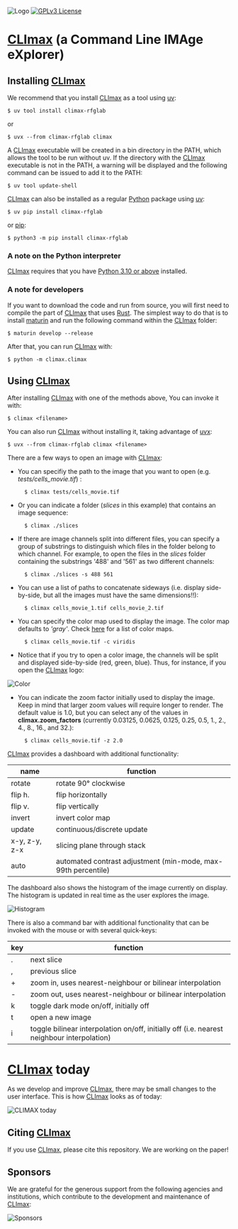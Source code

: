 ![Logo](https://bitbucket.org/rfg_lab/climax/raw/0284bca63f357cddcf5c375eae0e2ad4863f9906/docs/climax_logo_full.jpg)
[![GPLv3 License](https://img.shields.io/badge/License-GPL%20v3-yellow.svg)](https://opensource.org/licenses/GPL-3.0)

# [CLImax](https://bitbucket.org/rfg_lab/climax/src/master/) (a Command Line IMAge eXplorer)

## Installing [CLImax](https://bitbucket.org/rfg_lab/climax/src/master/)

We recommend that you install [CLImax](https://bitbucket.org/rfg_lab/climax/src/master/) as a tool using [uv](https://github.com/astral-sh/uv):

    $ uv tool install climax-rfglab

or

    $ uvx --from climax-rfglab climax

A [CLImax](https://bitbucket.org/rfg_lab/climax/src/master/) executable will be created in a bin directory in the PATH, which allows the tool to be run without uv. If the directory with the [CLImax](https://bitbucket.org/rfg_lab/climax/src/master/) executable is not in the PATH, a warning will be displayed and the following command can be issued to add it to the PATH:

    $ uv tool update-shell

[CLImax](https://bitbucket.org/rfg_lab/climax/src/master/) can also be installed as a regular [Python](https://www.python.org/downloads/) package using [uv](https://github.com/astral-sh/uv):  

    $ uv pip install climax-rfglab

or [pip](https://pip.pypa.io/en):

    $ python3 -m pip install climax-rfglab

### A note on the Python interpreter

[CLImax](https://bitbucket.org/rfg_lab/climax/src/master/) requires that you have [Python 3.10 or above](https://www.python.org/downloads/) installed.

### A note for developers

If you want to download the code and run from source, you will first need to compile the part of 
[CLImax](https://bitbucket.org/rfg_lab/climax/src/master/) that uses [Rust](https://www.rust-lang.org/). The simplest way to do that is to install [maturin](https://github.com/PyO3/maturin) and run the following command within the [CLImax](https://bitbucket.org/rfg_lab/climax/src/master/) folder:

    $ maturin develop --release

After that, you can run [CLImax](https://bitbucket.org/rfg_lab/climax/src/master/) with:

    $ python -m climax.climax

## Using [CLImax](https://bitbucket.org/rfg_lab/climax/src/master/)

After installing [CLImax](https://bitbucket.org/rfg_lab/climax/src/master/) with one of the methods above, You can invoke it with:

    $ climax <filename>

You can also run [CLImax](https://bitbucket.org/rfg_lab/climax/src/master/) without installing it, taking advantage of [uvx](https://github.com/astral-sh/uv):

    $ uvx --from climax-rfglab climax <filename>

There are a few ways to open an image with [CLImax](https://bitbucket.org/rfg_lab/climax/src/master/):

- You can specifiy the path to the image that you want to open (e.g. *tests/cells_movie.tif*) :

        $ climax tests/cells_movie.tif

- Or you can indicate a folder (*slices* in this example) that contains an image sequence:

        $ climax ./slices

- If there are image channels split into different files, you can specify a group of substrings to distinguish which files in the folder belong to which channel. For example, to open the files in the *slices* folder containing the substrings '488' and '561' as two different channels:

        $ climax ./slices -s 488 561

- You can use a list of paths to concatenate sideways (i.e. display side-by-side, but all the images must have the same dimensions!!):

        $ climax cells_movie_1.tif cells_movie_2.tif

- You can specify the color map used to display the image. The color map defaults to *'gray'*. Check [here](https://matplotlib.org/stable/tutorials/colors/colormaps.html) for a list of color maps.

        $ climax cells_movie.tif -c viridis

- Notice that if you try to open a color image, the channels will be split and displayed side-by-side (red, green, blue). Thus, for instance, if you open the [CLImax](https://bitbucket.org/rfg_lab/climax/src/master/) logo:

![Color](https://bytebucket.org/rfg_lab/climax/raw/3142f0d665a03f763b7c2d71a7b2f5b43eed3c59/docs/color_image_display.png)

- You can indicate the zoom factor initially used to display the image. Keep in mind that larger zoom values will require longer to render. The default value is 1.0, but you can select any of the values in **climax.zoom_factors** (currently 0.03125, 0.0625, 0.125, 0.25, 0.5, 1., 2., 4., 8., 16., and 32.):

        $ climax cells_movie.tif -z 2.0

[CLImax](https://bitbucket.org/rfg_lab/climax/src/master/) provides a dashboard with additional functionality:

|name|function|
|----------------------------------------|------------------------|
|rotate|rotate 90&deg; clockwise|
|flip h.|flip horizontally|
|flip v.|flip vertically|
|invert|invert color map|
|update|continuous/discrete update|
|x-y, z-y, z-x|slicing plane through stack|
|auto|automated contrast adjustment (min-mode, max-99th percentile)|

The dashboard also shows the histogram of the image currently on display. The histogram is updated in real time as the user explores the image.

![Histogram](https://bytebucket.org/rfg_lab/climax/raw/7ce47d66f7ef767ef748f9f0aecaf286b8c138e2/docs/climax_whistogram.png)

There is also a command bar with additional functionality that can be invoked with the mouse or with several quick-keys:

|key|function|
|----------------------------------------|------------------------|
|.|next slice|
|,|previous slice|
|+|zoom in, uses nearest-neighbour or bilinear interpolation|
|-|zoom out, uses nearest-neighbour or bilinear interpolation|
|k|toggle dark mode on/off, initially off|
|t|open a new image|
|i|toggle bilinear interpolation on/off, initially off (i.e. nearest neighbour interpolation)|


# [CLImax](https://bitbucket.org/rfg_lab/climax/src/master/) today

As we develop and improve [CLImax](https://bitbucket.org/rfg_lab/climax/src/master/), there may be small changes to the user interface. This is how [CLImax](https://bitbucket.org/rfg_lab/climax/src/master/) looks as of today:

![CLIMAX today](https://bytebucket.org/rfg_lab/climax/raw/7ce47d66f7ef767ef748f9f0aecaf286b8c138e2/docs/climax_today.gif)

## Citing [CLImax](https://bitbucket.org/rfg_lab/climax/src/master/)
If you use [CLImax](https://bitbucket.org/rfg_lab/climax/src/master/), please cite this repository. We are working on the paper!

## Sponsors

We are grateful for the generous support from the following agencies and institutions, which contribute to the
development and maintenance of [CLImax](https://bitbucket.org/rfg_lab/climax/src/master/):

![Sponsors](https://bitbucket.org/rfg_lab/climax/raw/0367742a0a3f4670b0d8299d52e0d52b6c8c601f/docs/sponsors.png)